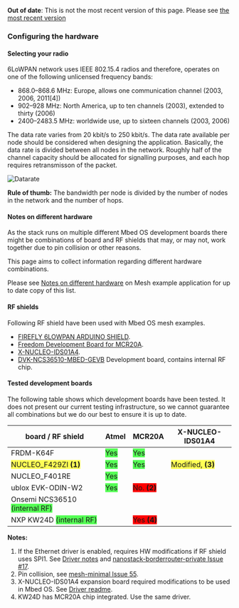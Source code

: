 <span class="warnings">**Out of date**: This is not the most recent version of this page. Please see [the most recent version](y)</span>
### Configuring the hardware

#### Selecting your radio

6LoWPAN network uses IEEE 802.15.4 radios and therefore, operates on one of the following unlicensed
frequency bands:

- 868.0–868.6 MHz: Europe, allows one communication channel (2003, 2006, 2011[4])
- 902–928 MHz: North America, up to ten channels (2003), extended to thirty (2006)
- 2400–2483.5 MHz: worldwide use, up to sixteen channels (2003, 2006)

The data rate varies from 20 kbit/s to 250 kbit/s. The data rate available per node should be considered when designing the application. Basically, the data rate is divided between all nodes in the network. Roughly half of the channel capacity should be allocated for signalling purposes, and each hop requires retransmisson of the packet.

![Datarate](https://s3-us-west-2.amazonaws.com/mbed-os-docs-images/bw.png)

<span class="tips">**Rule of thumb:** The bandwidth per node is divided by the number of nodes in the network and the number of hops.</span>

#### Notes on different hardware

As the stack runs on multiple different Mbed OS development boards there might be combinations of board and RF shields that may, or may not, work together due to pin collision or other reasons.

This page aims to collect information regarding different hardware combinations.

Please see <a href="https://github.com/ARMmbed/mbed-os-example-mesh-minimal/blob/master/Hardware.md" target="_blank">Notes on different hardware</a> on Mesh example application for up to date copy of this list.

#### RF shields

Following RF shield have been used with Mbed OS mesh examples.

- <a href="https://firefly-iot.com/product/firefly-arduino-shield-2-4ghz/" target="_blank">FIREFLY 6LOWPAN ARDUINO SHIELD</a>.
- <a href="http://www.nxp.com/products/software-and-tools/hardware-development-tools/freedom-development-boards/freedom-development-board-for-mcr20a-wireless-transceiver:FRDM-CR20A" target="_blank">Freedom Development Board for MCR20A</a>.
- <a href="http://www.st.com/content/st_com/en/products/ecosystems/stm32-open-development-environment/stm32-nucleo-expansion-boards/stm32-ode-connect-hw/x-nucleo-ids01a4.html" target="_blank">X-NUCLEO-IDS01A4</a>.
- <a href="https://os.mbed.com/platforms/NCS36510/" target="_blank">DVK-NCS36510-MBED-GEVB</a> Development board, contains internal RF chip.

#### Tested development boards

The following table shows which development boards have been tested. It does not present our current testing infrastructure, so we cannot guarantee all combinations but we do our best to ensure it is up to date.

| board / RF shield | Atmel | MCR20A | X-NUCLEO-IDS01A4 |
|-------------------|-------|-----|------------------|
| FRDM-K64F | <span style='background-color: #5f5;'>Yes</span> | <span style='background-color: #5f5;'>Yes</span> | |
| <span style='background-color: #ff5;'>NUCLEO_F429ZI **(1)**</span> | <span style='background-color: #5f5;'>Yes</span> | <span style='background-color: #5f5;'>Yes</span> | <span style='background-color: #ff5;'>Modified, **(3)**</span> |
| NUCLEO_F401RE | <span style='background-color: #5f5;'>Yes</span> | | |
| ublox EVK-ODIN-W2 | <span style='background-color: #5f5;'>Yes</span> | <span style='background-color: #f00;'>No. **(2)**</span> | |
| Onsemi NCS36510 <span style='background-color: #5f5;'>(internal RF)</span> | | | |
| NXP KW24D <span style='background-color: #5f5;'>(internal RF)</span> | | <span style='background-color: #f00;'>Yes **(4)**</span> | |


**Notes:**

1. If the Ethernet driver is enabled, requires HW modifications if RF shield uses SPI1. See <a href="https://github.com/ARMmbed/sal-nanostack-driver-stm32-eth" target="_blank">Driver notes</a> and <a href="https://github.com/ARMmbed/nanostack-border-router-private/issues/17" target="_blank">nanostack-borderrouter-private Issue #17</a>.
2. Pin collision, see <a href="https://github.com/ARMmbed/mbed-os-example-mesh-minimal/issues/55" target="_blank">mesh-minimal Issue 55</a>.
3. X-NUCLEO-IDS01A4 expansion board required modifications to be used in Mbed OS. See <a href="https://github.com/ARMmbed/stm-spirit1-rf-driver" target="_blank">Driver readme</a>.
4. KW24D has MCR20A chip integrated. Use the same driver.
